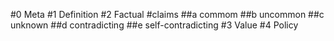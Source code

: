 #0 Meta
#1 Definition
#2 Factual
#claims
##a commom
##b uncommon
##c unknown 
##d contradicting
##e self-contradicting
#3 Value
#4 Policy